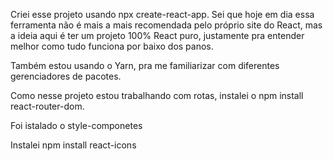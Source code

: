 Criei esse projeto usando npx create-react-app. Sei que hoje em dia essa ferramenta não é mais a mais recomendada pelo próprio site do React, mas a ideia aqui é ter um projeto 100% React puro, justamente pra entender melhor como tudo funciona por baixo dos panos.

Também estou usando o Yarn, pra me familiarizar com diferentes gerenciadores de pacotes.

Como nesse projeto estou trabalhando com rotas, instalei o npm install react-router-dom.

Foi istalado o style-componetes

Instalei npm install react-icons